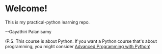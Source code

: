 # Welcome!

This is my practical-python learning repo. 

--Gayathiri Palanisamy

(P.S. This course is about Python. If you want a Python course that's about programming,
you might consider [Advanced Programming with Python](https://www.dabeaz.com/advprog.html))


